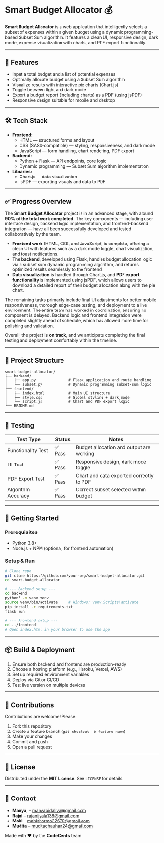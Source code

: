 # Smart Budget Allocator 💰

**Smart Budget Allocator** is a web application that intelligently selects a subset of expenses within a given budget using a dynamic programming-based Subset Sum algorithm. It features a clean UI, responsive design, dark mode, expense visualization with charts, and PDF export functionality.

---

## 🚀 Features

- Input a total budget and a list of potential expenses  
- Optimally allocate budget using a Subset Sum algorithm  
- Visualize results with interactive pie charts (Chart.js)  
- Toggle between light and dark mode  
- Export a budget report (including charts) as a PDF (using jsPDF)  
- Responsive design suitable for mobile and desktop

---

## 🛠️ Tech Stack

- **Frontend:**  
  - HTML — structured forms and layout  
  - CSS (SASS-compatible) — styling, responsiveness, and dark mode  
  - JavaScript — form handling, chart rendering, PDF export  
- **Backend:**  
  - Python + Flask — API endpoints, core logic  
  - Dynamic programming — Subset Sum algorithm implementation  
- **Libraries:**  
  - Chart.js — data visualization  
  - jsPDF — exporting visuals and data to PDF

---



## ✅ Progress Overview

The **Smart Budget Allocator** project is in an advanced stage, with around **90% of the total work completed**. The key components — including user interface design, backend logic implementation, and frontend-backend integration — have all been successfully developed and tested collaboratively by the team.

- **Frontend work** (HTML, CSS, and JavaScript) is complete, offering a clean UI with features such as a dark mode toggle, chart visualization, and toast notifications.  
- The **backend**, developed using Flask, handles budget allocation logic via a subset sum dynamic programming algorithm, and returns optimized results seamlessly to the frontend.  
- **Data visualization** is handled through Chart.js, and **PDF export functionality** is implemented using jsPDF, which allows users to download a detailed report of their budget allocation along with the pie chart.

The remaining tasks primarily include final UI adjustments for better mobile responsiveness, thorough edge-case testing, and deployment to a live environment. The entire team has worked in coordination, ensuring no component is delayed. Backend logic and frontend integration were completed slightly ahead of schedule, which has allowed more time for polishing and validation.

Overall, the project is **on track**, and we anticipate completing the final testing and deployment comfortably within the timeline.

---

## 📂 Project Structure

```
smart-budget-allocator/
├── backend/
│   ├── app.py               # Flask application and route handling
│   └── subset.py            # Dynamic programming subset-sum logic
├── frontend/
│   ├── index.html           # Main UI structure
│   ├── style.css            # Global styling + dark mode
│   └── script.js            # Chart and PDF export logic
└── README.md
```

---

## 🧪 Testing

| Test Type           | Status | Notes                                      |
|---------------------|--------|--------------------------------------------|
| Functionality Test  | ✅ Pass | Budget allocation and output are working   |
| UI Test             | ✅ Pass | Responsive design, dark mode toggle        |
| PDF Export Test     | ✅ Pass | Chart and data exported correctly to PDF   |
| Algorithm Accuracy  | ✅ Pass | Correct subset selected within budget      |

---


## 🚦 Getting Started

### Prerequisites

- Python 3.8+  
- Node.js + NPM (optional, for frontend automation)

### Setup & Run

```bash
# Clone repo
git clone https://github.com/your-org/smart-budget-allocator.git
cd smart-budget-allocator

# --- Backend setup ---
cd backend
python3 -m venv venv
source venv/bin/activate     # Windows: venv\Scripts\activate
pip install -r requirements.txt
flask run

# --- Frontend setup ---
cd ../frontend
# Open index.html in your browser to use the app
```

---

## 📦 Build & Deployment

1. Ensure both backend and frontend are production-ready  
2. Choose a hosting platform (e.g., Heroku, Vercel, AWS)  
3. Set up required environment variables  
4. Deploy via Git or CI/CD  
5. Test live version on multiple devices

---

## 🤝 Contributions

Contributions are welcome! Please:

1. Fork this repository  
2. Create a feature branch (`git checkout -b feature-name`)  
3. Make your changes  
4. Commit and push  
5. Open a pull request

---

## 📄 License

Distributed under the **MIT License**. See `LICENSE` for details.

---

## 📧 Contact

- **Manya**,  – manyabidaliya@gmail.com
- **Rajni** – rajanijyala138@gmail.com
- **Mahi** – mahisharma22679@gmail.com  
- **Mudita** – muditachauhan24@gmail.com 

Made with ❤️ by the **CodeCents** team.
